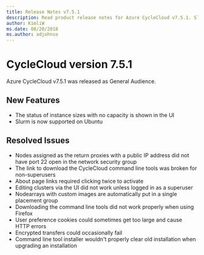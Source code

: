 ```yaml
---
title: Release Notes v7.5.1
description: Read product release notes for Azure CycleCloud v7.5.1. Slurm is now supported on Ubuntu, and the UI now shows the status of instance sizes with no capacity.
author: KimliW
ms.date: 08/20/2018
ms.author: adjohnso
---
```


# CycleCloud version 7.5.1

Azure CycleCloud v7.5.1 was released as General Audience.

## New Features

* The status of instance sizes with no capacity is shown in the UI
* Slurm is now supported on Ubuntu

## Resolved Issues

* Nodes assigned as the return proxies with a public IP address did not have port 22 open in the network security group
* The link to download the CycleCloud command line tools was broken for non-superusers
* About page links required clicking twice to activate
* Editing clusters via the UI did not work unless logged in as a superuser
* Nodearrays with custom images are automatically put in a single placement group
* Downloading the command line tools did not work properly when using Firefox
* User preference cookies could sometimes get too large and cause HTTP errors
* Encrypted transfers could occasionally fail
* Command line tool installer wouldn't properly clear old installation when upgrading an installation
